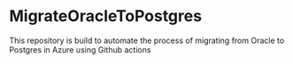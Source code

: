 # MigrateOracleToPostgres
This repository is build to automate the process of migrating from Oracle to Postgres in Azure using Github actions
